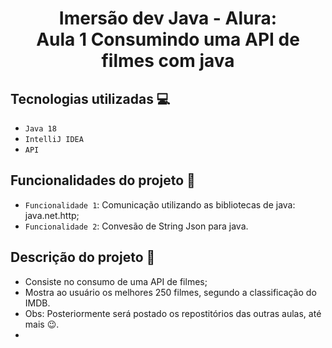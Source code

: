 <h1 align="center"> Imersão dev Java - Alura: <br/> Aula 1 Consumindo uma API de filmes com java</h1>


## Tecnologias utilizadas 💻
- ``Java 18``
- ``IntelliJ IDEA``
- ``API``

## Funcionalidades do projeto :hammer: 

- `Funcionalidade 1`: Comunicação utilizando as bibliotecas de java: java.net.http;
- `Funcionalidade 2`: Convesão de String Json para java.


## Descrição do projeto 📝

* Consiste no consumo de uma API de filmes;
* Mostra ao usuário os melhores 250 filmes, segundo a classificação do IMDB.
* Obs: Posteriormente será postado os repostitórios das outras aulas, até mais 😉.
* 

